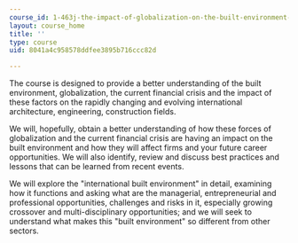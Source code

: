 ```yaml
---
course_id: 1-463j-the-impact-of-globalization-on-the-built-environment-fall-2009
layout: course_home
title: ''
type: course
uid: 8041a4c958578ddfee3895b716ccc82d

---
```

The course is designed to provide a better understanding of the built environment, globalization, the current financial crisis and the impact of these factors on the rapidly changing and evolving international architecture, engineering, construction fields.

We will, hopefully, obtain a better understanding of how these forces of globalization and the current financial crisis are having an impact on the built environment and how they will affect firms and your future career opportunities. We will also identify, review and discuss best practices and lessons that can be learned from recent events.

We will explore the "international built environment" in detail, examining how it functions and asking what are the managerial, entrepreneurial and professional opportunities, challenges and risks in it, especially growing crossover and multi-disciplinary opportunities; and we will seek to understand what makes this "built environment" so different from other sectors.
